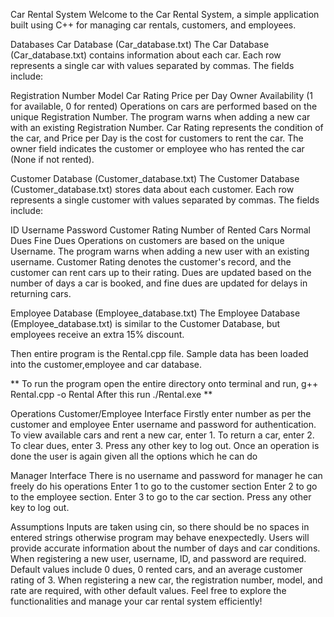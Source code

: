 
Car Rental System
Welcome to the Car Rental System, a simple application built using C++ for managing car rentals, customers, and employees.

Databases
Car Database (Car_database.txt)
The Car Database (Car_database.txt) contains information about each car. Each row represents a single car with values separated by commas. The fields include:

Registration Number
Model
Car Rating
Price per Day
Owner
Availability (1 for available, 0 for rented)
Operations on cars are performed based on the unique Registration Number. The program warns when adding a new car with an existing Registration Number. Car Rating represents the condition of the car, and Price per Day is the cost for customers to rent the car. The owner field indicates the customer or employee who has rented the car (None if not rented).

Customer Database (Customer_database.txt)
The Customer Database (Customer_database.txt) stores data about each customer. Each row represents a single customer with values separated by commas. The fields include:

ID
Username
Password
Customer Rating
Number of Rented Cars
Normal Dues
Fine Dues
Operations on customers are based on the unique Username. The program warns when adding a new user with an existing username. Customer Rating denotes the customer's record, and the customer can rent cars up to their rating. Dues are updated based on the number of days a car is booked, and fine dues are updated for delays in returning cars.

Employee Database (Employee_database.txt)
The Employee Database (Employee_database.txt) is similar to the Customer Database, but employees receive an extra 15% discount.

Then entire program is the Rental.cpp file. Sample data has been loaded into the customer,employee and car database.

**
To run the program open the entire directory onto terminal and run, g++ Rental.cpp -o Rental
After this run ./Rental.exe
**

Operations
Customer/Employee Interface
Firstly enter number as per the customer and employee
Enter username and password for authentication.
To view available cars and rent a new car, enter 1.
To return a car, enter 2.
To clear dues, enter 3.
Press any other key to log out.
Once an operation is done the user is again given all the options which he can do

Manager Interface
There is no username and password for manager he can freely do his operations
Enter 1 to go to the customer section
Enter 2 to go to the employee section.
Enter 3 to go to the car section.
Press any other key to log out.

Assumptions
Inputs are taken using cin, so there should be no spaces in entered strings otherwise program may behave enexpectedly.
Users will provide accurate information about the number of days and car conditions.
When registering a new user, username, ID, and password are required. Default values include 0 dues, 0 rented cars, and an average customer rating of 3.
When registering a new car, the registration number, model, and rate are required, with other default values.
Feel free to explore the functionalities and manage your car rental system efficiently!
